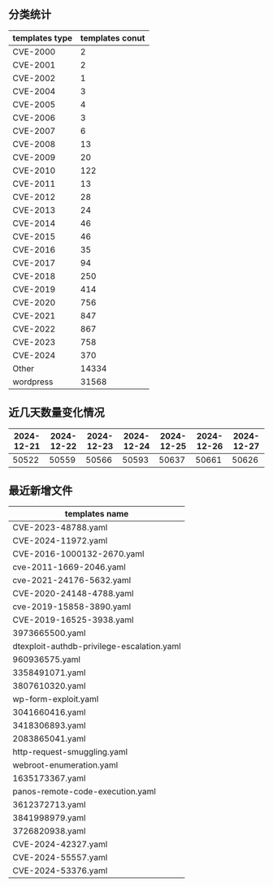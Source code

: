 ## 分类统计
| templates type | templates conut | 
| --- | --- |
| CVE-2000 | 2 |
| CVE-2001 | 2 |
| CVE-2002 | 1 |
| CVE-2004 | 3 |
| CVE-2005 | 4 |
| CVE-2006 | 3 |
| CVE-2007 | 6 |
| CVE-2008 | 13 |
| CVE-2009 | 20 |
| CVE-2010 | 122 |
| CVE-2011 | 13 |
| CVE-2012 | 28 |
| CVE-2013 | 24 |
| CVE-2014 | 46 |
| CVE-2015 | 46 |
| CVE-2016 | 35 |
| CVE-2017 | 94 |
| CVE-2018 | 250 |
| CVE-2019 | 414 |
| CVE-2020 | 756 |
| CVE-2021 | 847 |
| CVE-2022 | 867 |
| CVE-2023 | 758 |
| CVE-2024 | 370 |
| Other | 14334 |
| wordpress | 31568 |
## 近几天数量变化情况
|2024-12-21 | 2024-12-22 | 2024-12-23 | 2024-12-24 | 2024-12-25 | 2024-12-26 | 2024-12-27|
|--- | ------ | ------ | ------ | ------ | ------ | ---|
|50522 | 50559 | 50566 | 50593 | 50637 | 50661 | 50626|
## 最近新增文件
| templates name | 
| --- |
| CVE-2023-48788.yaml |
| CVE-2024-11972.yaml |
| CVE-2016-1000132-2670.yaml |
| cve-2011-1669-2046.yaml |
| cve-2021-24176-5632.yaml |
| CVE-2020-24148-4788.yaml |
| cve-2019-15858-3890.yaml |
| CVE-2019-16525-3938.yaml |
| 3973665500.yaml |
| dtexploit-authdb-privilege-escalation.yaml |
| 960936575.yaml |
| 3358491071.yaml |
| 3807610320.yaml |
| wp-form-exploit.yaml |
| 3041660416.yaml |
| 3418306893.yaml |
| 2083865041.yaml |
| http-request-smuggling.yaml |
| webroot-enumeration.yaml |
| 1635173367.yaml |
| panos-remote-code-execution.yaml |
| 3612372713.yaml |
| 3841998979.yaml |
| 3726820938.yaml |
| CVE-2024-42327.yaml |
| CVE-2024-55557.yaml |
| CVE-2024-53376.yaml |
